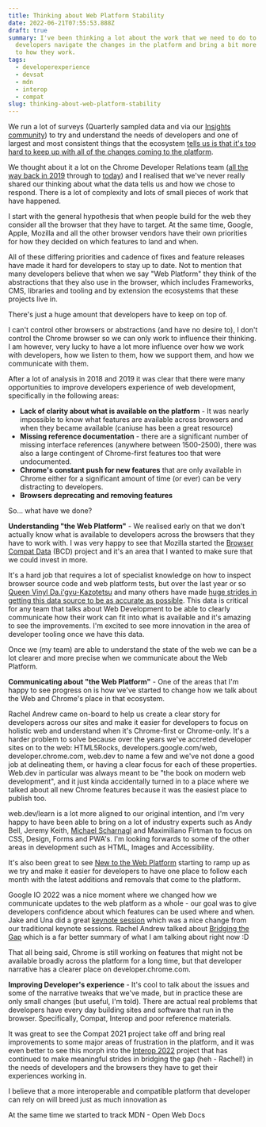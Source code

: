 ```yaml
---
title: Thinking about Web Platform Stability
date: 2022-06-21T07:55:53.888Z
draft: true
summary: I've been thinking a lot about the work that we need to do to help
  developers navigate the changes in the platform and bring a bit more stability
  to how they work.
tags:
  - developerexperience
  - devsat
  - mdn
  - interop
  - compat
slug: thinking-about-web-platform-stability
---
```

We run a lot of surveys (Quarterly sampled data and via our [Insights community](https://paul.kinlan.me/web-developer-insights-community/)) to try and understand the needs of developers and one of largest and most consistent things that the ecosystem [tells us is that it's too hard to keep up with all of the changes coming to the platform](https://paul.kinlan.me/top-web-developer-pain-points-in-2021/#:~:text=n%3D738-,Keeping%20up%20with%20changes%20to%20the%20web%20platform/web%20standards,-27%25). 

We thought about it a lot on the Chrome Developer Relations team ([all the way back in 2019](https://paul.kinlan.me/thinking-about-developer-satisfaction-and-web-developers/) through to [today](https://web.dev/deep-dive-into-developer-pain-points/)) and I realised that we've never really shared our thinking about what the data tells us and how we chose to respond. There is a lot of complexity and lots of small pieces of work that have happened.

I start with the general hypothesis that when people build for the web they consider all the browser that they have to target. At the same time, Google, Apple, Mozilla and all the other browser vendors have their own priorities for how they decided on which features to land and when.

All of these differing priorities and cadence of fixes and feature releases have made it hard for developers to stay up to date. Not to mention that many developers believe that when we say "Web Platform" they think of the abstractions that they also use in the browser, which includes Frameworks, CMS, libraries and tooling and by extension the ecosystems that these projects live in.

There's just a huge amount that developers have to keep on top of.

I can't control other browsers or abstractions (and have no desire to), I don't control the Chrome browser so we can only work to influence their thinking. I am however, very lucky to have a lot more influence over how we work with developers, how we listen to them, how we support them, and how we communicate with them.

After a lot of analysis in 2018 and 2019 it was clear that there were many opportunities to improve developers experience of web development, specifically in the following areas:

* **Lack of clarity about what is available on the platform** - It was nearly impossible to know what features are available across browsers and when they became available (caniuse has been a great resource)
* **Missing reference documentation** - there are a significant number of missing interface references (anywhere between 1500-2500), there was also a large contingent of Chrome-first features too that were undocumented.
* **Chrome's constant push for new features** that are only available in Chrome either for a significant amount of time (or ever) can be very distracting to developers.
* **Browsers deprecating and removing features** 

So... what have we done?

**Understanding "the Web Platform"** - We realised early on that we don't actually know what is available to developers across the browsers that they have to work with. I was very happy to see that Mozilla started the [Browser Compat Data](https://paul.kinlan.me/bcd-a-hidden-web-compat-gem/) (BCD) project and it's an area that I wanted to make sure that we could invest in more.

It's a hard job that requires a lot of specialist knowledge on how to inspect browser source code and web platform tests, but over the last year or so [Queen Vinyl Da.i'gyu-Kazotetsu](https://www.queengoob.org/) and many others have made [huge strides in getting this data source to be as accurate as possible](https://github.com/mdn/browser-compat-data/graphs/contributors). This data is critical for any team that talks about Web Development to be able to clearly communicate how their work can fit into what is available and it's amazing to see the improvements. I'm excited to see more innovation in the area of developer tooling once we have this data.

Once we (my team) are able to understand the state of the web we can be a lot clearer and more precise when we communicate about the Web Platform.

**Communicating about "the Web Platform"** - One of the areas that I'm happy to see progress on is how we've started to change how we talk about the Web and Chrome's place in that ecosystem. 

Rachel Andrew came on-board to help us create a clear story for developers across our sites and make it easier for developers to focus on holistic web and understand when it's Chrome-first or Chrome-only. It's a harder problem to solve because over the years we've accreted developer sites on to the web: HTML5Rocks, developers.google.com/web, developer.chrome.com, web.dev to name a few and we've not done a good job at delineating them, or having a clear focus for each of these properties. Web.dev in particular was always meant to be "the book on modern web development", and it just kinda accidentally turned in to a place where we talked about all new Chrome features because it was the easiest place to publish too.

web.dev/learn is a lot more aligned to our original intention, and I'm very happy to have been able to bring on a lot of industry experts such as Andy Bell, Jeremy Keith, [Michael Scharnagl](https://twitter.com/justmarkup) and Maximiliano Firtman to focus on CSS, Design, Forms and PWA's. I'm looking forwards to some of the other areas in development such as HTML, Images and Accessibility.

It's also been great to see [New to the Web Platform](https://web.dev/tags/new-to-the-web/) starting to ramp up as we try and make it easier for developers to have one place to follow each month with the latest additions and removals that come to the platform.

Google IO 2022 was a nice moment where we changed how we communicate updates to the web platform as a whole - our goal was to give developers confidence about which features can be used where and when. Jake and Una did a great [keynote session](https://www.youtube.com/watch?v=5b4YcLB4DVI) which was a nice change from our traditional keynote sessions. Rachel Andrew talked about [Bridging the Gap](https://web.dev/bridging-the-gap/) which is a far better summary of what I am talking about right now :D

That all being said, Chrome is still working on features that might not be available broadly across the platform for a long time, but that developer narrative has a clearer place on developer.chrome.com.

**Improving Developer's experience** - It's cool to talk about the issues and some of the narrative tweaks that we've made, but in practice these are only small changes (but useful, I'm told). There are actual real problems that developers have every day building sites and software that run in the browser. Specifically, Compat, Interop and poor reference materials.

It was great to see the Compat 2021 project take off and bring real improvements to some major areas of frustration in the platform, and it was even better to see this morph into the [Interop 2022](https://web.dev/interop-2022/) project that has continued to make meaningful strides in bridging the gap (heh - Rachel!) in the needs of developers and the browsers they have to get their experiences working in.

I believe that a more interoperable and compatible platform that developer can rely on will breed just as much innovation as 

At the same time we started to track MDN - Open Web Docs